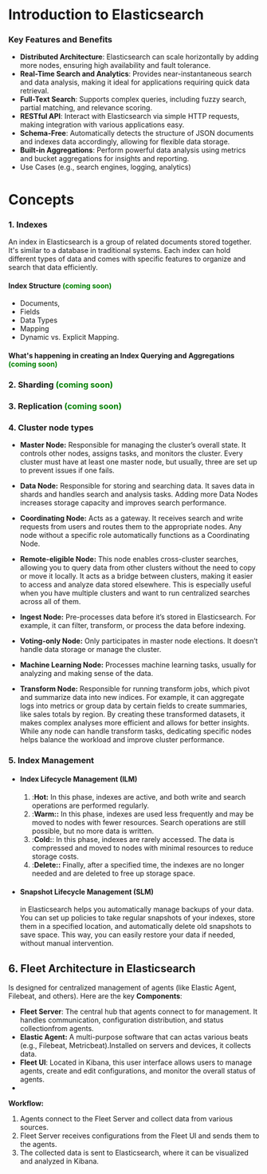 # **Introduction to Elasticsearch**
### Key Features and Benefits
-  **Distributed Architecture**: Elasticsearch can scale horizontally by adding more nodes, ensuring high availability and fault tolerance.
- **Real-Time Search and Analytics**: Provides near-instantaneous search and data analysis, making it ideal for applications requiring quick data retrieval.
- **Full-Text Search**: Supports complex queries, including fuzzy search, partial matching, and relevance scoring.
- **RESTful API**: Interact with Elasticsearch via simple HTTP requests, making integration with various applications easy.
- **Schema-Free**: Automatically detects the structure of JSON documents and indexes data accordingly, allowing for flexible data storage.
- **Built-in Aggregations**: Perform powerful data analysis using metrics and bucket aggregations for insights and reporting.
- Use Cases (e.g., search engines, logging, analytics)

# Concepts
### 1. Indexes

An index in Elasticsearch is a group of related documents stored together. It's similar to a database in traditional systems. Each index can hold different types of data and comes with specific features to organize and search that data efficiently.

#### Index Structure <span style="color: green"> (coming soon) </span>

- Documents, 
- Fields
- Data Types
- Mapping
- Dynamic vs. Explicit Mapping.
#### What's happening in creating an Index Querying and Aggregations  <span style="color: green"> (coming soon) </span>



### 2. Sharding <span style="color: green"> (coming soon) </span>


### 3. Replication <span style="color: green"> (coming soon) </span>


### 4. Cluster node types

- **Master Node:** 
	Responsible for managing the cluster’s overall state. It controls other nodes, assigns tasks, and monitors the cluster. Every cluster must have at least one master node, but usually, three are set up to prevent issues if one fails.

- **Data Node:**
	Responsible for storing and searching data. It saves data in shards and handles search and analysis tasks. Adding more Data Nodes increases storage capacity and improves search performance.

- **Coordinating Node:**
	Acts as a gateway. It receives search and write requests from users and routes them to the appropriate nodes. Any node without a specific role automatically functions as a Coordinating Node.

- **Remote-eligible Node:**
	This node enables cross-cluster searches, allowing you to query data from other clusters without the need to copy or move it locally. It acts as a bridge between clusters, making it 	easier to access and analyze data stored elsewhere. This is especially useful when you have multiple clusters and want to run centralized searches across all of them.  
 
- **Ingest Node:**
	Pre-processes data before it’s stored in Elasticsearch. For example, it can filter, transform, or process the data before indexing.

- **Voting-only Node:**
	Only participates in master node elections. It doesn’t handle data storage or manage the cluster.

- **Machine Learning Node:**
    Processes machine learning tasks, usually for analyzing and making sense of the data.
  
- **Transform Node:**
    Responsible for running transform jobs, which pivot and summarize data into new indices. For example, it can aggregate logs into metrics or group data by certain fields to create summaries, like sales totals by region. By creating these transformed datasets, it makes complex analyses more efficient and allows for better insights. While any node can handle transform tasks, dedicating specific nodes helps balance the workload and improve cluster performance.




### 5. Index Management

- ####  Index Lifecycle Management (ILM)
	1. :**Hot:** In this phase, indexes are active, and both write and search operations are performed regularly.
	2. :**Warm::** In this phase, indexes are used less frequently and may be moved to nodes with fewer resources. Search operations are still possible, but no more data is written.
	3. :**Cold:**: In this phase, indexes are rarely accessed. The data is compressed and moved to nodes with minimal resources to reduce storage costs.
	4. :**Delete::** Finally, after a specified time, the indexes are no longer needed and are deleted to free up storage space.
    

- #### Snapshot Lifecycle Management (SLM)
	in Elasticsearch helps you automatically manage backups of your data. You can set up policies to take regular snapshots of your indexes, store them in a specified location, and automatically delete old snapshots to save space. This way, you can easily restore your data if needed, without manual intervention.
  
## 6. Fleet Architecture in Elasticsearch 
Is designed for centralized management of agents (like Elastic Agent, Filebeat, and others). Here are the key
**Components**:
- **Fleet Server**: The central hub that agents connect to for management. It handles communication, configuration distribution, and status collectionfrom agents.
- **Elastic Agent:** A multi-purpose software that can actas various beats (e.g., Filebeat, Metricbeat).Installed on servers and devices, it collects data.
- **Fleet UI**: Located in Kibana, this user interface allows users to manage agents, create and edit configurations, and monitor the overall status of agents.
- 
**Workflow:**
1. Agents connect to the Fleet Server and collect data from various sources.
2. Fleet Server receives configurations from the Fleet UI and sends them to the agents.
3. The collected data is sent to Elasticsearch, where it can be visualized and analyzed in Kibana.
